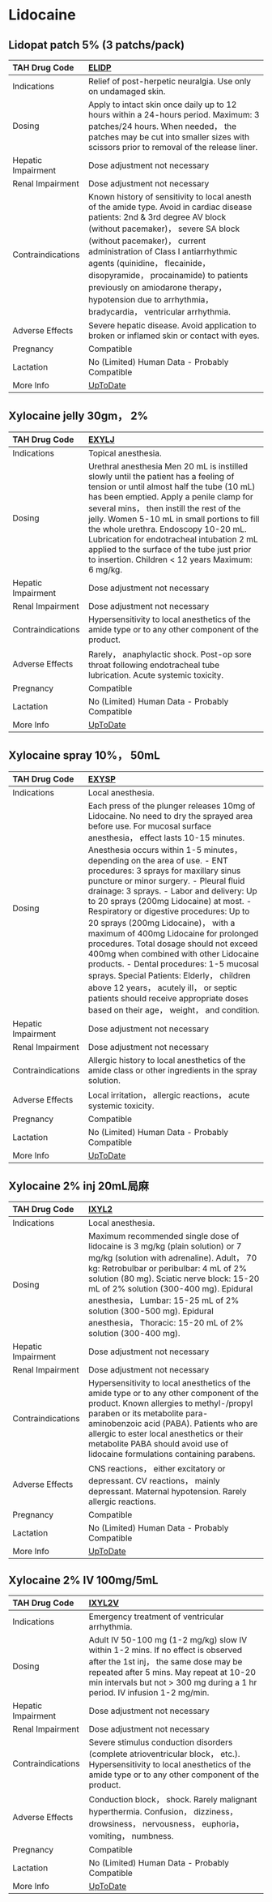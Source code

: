 # Lidocaine

## Lidopat patch 5% (3 patchs/pack)

| TAH Drug Code      | [ELIDP](https://www.tahsda.org.tw/drugs/hissearch.php?drug_code=ELIDP)                                                                                                                                                                                                                                                                                                                                                       |
|:-------------------|:-----------------------------------------------------------------------------------------------------------------------------------------------------------------------------------------------------------------------------------------------------------------------------------------------------------------------------------------------------------------------------------------------------------------------------|
| Indications        | Relief of post-herpetic neuralgia. Use only on undamaged skin.                                                                                                                                                                                                                                                                                                                                                               |
| Dosing             | Apply to intact skin once daily up to 12 hours within a 24-hours period. Maximum: 3 patches/24 hours. When needed， the patches may be cut into smaller sizes with scissors prior to removal of the release liner.                                                                                                                                                                                                           |
| Hepatic Impairment | Dose adjustment not necessary                                                                                                                                                                                                                                                                                                                                                                                                |
| Renal Impairment   | Dose adjustment not necessary                                                                                                                                                                                                                                                                                                                                                                                                |
| Contraindications  | Known history of sensitivity to local anesth of the amide type. Avoid in cardiac disease patients: 2nd & 3rd degree AV block (without pacemaker)， severe SA block (without pacemaker)， current administration of Class I antiarrhythmic agents (quinidine， flecainide， disopyramide， procainamide) to patients previously on amiodarone therapy， hypotension due to arrhythmia， bradycardia， ventricular arrhythmia. |
| Adverse Effects    | Severe hepatic disease. Avoid application to broken or inflamed skin or contact with eyes.                                                                                                                                                                                                                                                                                                                                   |
| Pregnancy          | Compatible                                                                                                                                                                                                                                                                                                                                                                                                                   |
| Lactation          | No (Limited) Human Data - Probably Compatible                                                                                                                                                                                                                                                                                                                                                                                |
| More Info          | [UpToDate](https://www.uptodate.com/contents/lidocaine-drug-information)                                                                                                                                                                                                                                                                                                                                                     |

## Xylocaine jelly 30gm， 2%

| TAH Drug Code      | [EXYLJ](https://www.tahsda.org.tw/drugs/hissearch.php?drug_code=EXYLJ)                                                                                                                                                                                                                                                                                                                                                                                         |
|:-------------------|:---------------------------------------------------------------------------------------------------------------------------------------------------------------------------------------------------------------------------------------------------------------------------------------------------------------------------------------------------------------------------------------------------------------------------------------------------------------|
| Indications        | Topical anesthesia.                                                                                                                                                                                                                                                                                                                                                                                                                                            |
| Dosing             | Urethral anesthesia Men 20 mL is instilled slowly until the patient has a feeling of tension or until almost half the tube (10 mL) has been emptied. Apply a penile clamp for several mins， then instill the rest of the jelly. Women 5-10 mL in small portions to fill the whole urethra. Endoscopy 10-20 mL. Lubrication for endotracheal intubation 2 mL applied to the surface of the tube just prior to insertion. Children < 12 years Maximum: 6 mg/kg. |
| Hepatic Impairment | Dose adjustment not necessary                                                                                                                                                                                                                                                                                                                                                                                                                                  |
| Renal Impairment   | Dose adjustment not necessary                                                                                                                                                                                                                                                                                                                                                                                                                                  |
| Contraindications  | Hypersensitivity to local anesthetics of the amide type or to any other component of the product.                                                                                                                                                                                                                                                                                                                                                              |
| Adverse Effects    | Rarely， anaphylactic shock. Post-op sore throat following endotracheal tube lubrication. Acute systemic toxicity.                                                                                                                                                                                                                                                                                                                                             |
| Pregnancy          | Compatible                                                                                                                                                                                                                                                                                                                                                                                                                                                     |
| Lactation          | No (Limited) Human Data - Probably Compatible                                                                                                                                                                                                                                                                                                                                                                                                                  |
| More Info          | [UpToDate](https://www.uptodate.com/contents/lidocaine-drug-information)                                                                                                                                                                                                                                                                                                                                                                                       |

## Xylocaine spray 10%， 50mL

| TAH Drug Code      | [EXYSP](https://www.tahsda.org.tw/drugs/hissearch.php?drug_code=EXYSP)                                                                                                                                                                                                                                                                                                                                                                                                                                                                                                                                                                                                                                                                                                                                                                                    |
|:-------------------|:----------------------------------------------------------------------------------------------------------------------------------------------------------------------------------------------------------------------------------------------------------------------------------------------------------------------------------------------------------------------------------------------------------------------------------------------------------------------------------------------------------------------------------------------------------------------------------------------------------------------------------------------------------------------------------------------------------------------------------------------------------------------------------------------------------------------------------------------------------|
| Indications        | Local anesthesia.                                                                                                                                                                                                                                                                                                                                                                                                                                                                                                                                                                                                                                                                                                                                                                                                                                         |
| Dosing             | Each press of the plunger releases 10mg of Lidocaine. No need to dry the sprayed area before use. For mucosal surface anesthesia， effect lasts 10-15 minutes. Anesthesia occurs within 1-5 minutes， depending on the area of use. - ENT procedures: 3 sprays for maxillary sinus puncture or minor surgery. - Pleural fluid drainage: 3 sprays. - Labor and delivery: Up to 20 sprays (200mg Lidocaine) at most. - Respiratory or digestive procedures: Up to 20 sprays (200mg Lidocaine)， with a maximum of 400mg Lidocaine for prolonged procedures. Total dosage should not exceed 400mg when combined with other Lidocaine products. - Dental procedures: 1-5 mucosal sprays. Special Patients: Elderly， children above 12 years， acutely ill， or septic patients should receive appropriate doses based on their age， weight， and condition. |
| Hepatic Impairment | Dose adjustment not necessary                                                                                                                                                                                                                                                                                                                                                                                                                                                                                                                                                                                                                                                                                                                                                                                                                             |
| Renal Impairment   | Dose adjustment not necessary                                                                                                                                                                                                                                                                                                                                                                                                                                                                                                                                                                                                                                                                                                                                                                                                                             |
| Contraindications  | Allergic history to local anesthetics of the amide class or other ingredients in the spray solution.                                                                                                                                                                                                                                                                                                                                                                                                                                                                                                                                                                                                                                                                                                                                                      |
| Adverse Effects    | Local irritation， allergic reactions， acute systemic toxicity.                                                                                                                                                                                                                                                                                                                                                                                                                                                                                                                                                                                                                                                                                                                                                                                          |
| Pregnancy          | Compatible                                                                                                                                                                                                                                                                                                                                                                                                                                                                                                                                                                                                                                                                                                                                                                                                                                                |
| Lactation          | No (Limited) Human Data - Probably Compatible                                                                                                                                                                                                                                                                                                                                                                                                                                                                                                                                                                                                                                                                                                                                                                                                             |
| More Info          | [UpToDate](https://www.uptodate.com/contents/lidocaine-drug-information)                                                                                                                                                                                                                                                                                                                                                                                                                                                                                                                                                                                                                                                                                                                                                                                  |

## Xylocaine 2% inj 20mL局麻

| TAH Drug Code      | [IXYL2](https://www.tahsda.org.tw/drugs/hissearch.php?drug_code=IXYL2)                                                                                                                                                                                                                                                                                                                      |
|:-------------------|:--------------------------------------------------------------------------------------------------------------------------------------------------------------------------------------------------------------------------------------------------------------------------------------------------------------------------------------------------------------------------------------------|
| Indications        | Local anesthesia.                                                                                                                                                                                                                                                                                                                                                                           |
| Dosing             | Maximum recommended single dose of lidocaine is 3 mg/kg (plain solution) or 7 mg/kg (solution with adrenaline). Adult， 70 kg: Retrobulbar or peribulbar: 4 mL of 2% solution (80 mg). Sciatic nerve block: 15-20 mL of 2% solution (300-400 mg). Epidural anesthesia， Lumbar: 15-25 mL of 2% solution (300-500 mg). Epidural anesthesia， Thoracic: 15-20 mL of 2% solution (300-400 mg). |
| Hepatic Impairment | Dose adjustment not necessary                                                                                                                                                                                                                                                                                                                                                               |
| Renal Impairment   | Dose adjustment not necessary                                                                                                                                                                                                                                                                                                                                                               |
| Contraindications  | Hypersensitivity to local anesthetics of the amide type or to any other component of the product. Known allergies to methyl-/propyl paraben or its metabolite para-aminobenzoic acid (PABA). Patients who are allergic to ester local anesthetics or their metabolite PABA should avoid use of lidocaine formulations containing parabens.                                                  |
| Adverse Effects    | CNS reactions， either excitatory or depressant. CV reactions， mainly depressant. Maternal hypotension. Rarely allergic reactions.                                                                                                                                                                                                                                                         |
| Pregnancy          | Compatible                                                                                                                                                                                                                                                                                                                                                                                  |
| Lactation          | No (Limited) Human Data - Probably Compatible                                                                                                                                                                                                                                                                                                                                               |
| More Info          | [UpToDate](https://www.uptodate.com/contents/lidocaine-drug-information)                                                                                                                                                                                                                                                                                                                    |

## Xylocaine 2% IV 100mg/5mL

| TAH Drug Code      | [IXYL2V](https://www.tahsda.org.tw/drugs/hissearch.php?drug_code=IXYL2V)                                                                                                                                                                          |
|:-------------------|:--------------------------------------------------------------------------------------------------------------------------------------------------------------------------------------------------------------------------------------------------|
| Indications        | Emergency treatment of ventricular arrhythmia.                                                                                                                                                                                                    |
| Dosing             | Adult IV 50-100 mg (1-2 mg/kg) slow IV within 1-2 mins. If no effect is observed after the 1st inj， the same dose may be repeated after 5 mins. May repeat at 10-20 min intervals but not > 300 mg during a 1 hr period. IV infusion 1-2 mg/min. |
| Hepatic Impairment | Dose adjustment not necessary                                                                                                                                                                                                                     |
| Renal Impairment   | Dose adjustment not necessary                                                                                                                                                                                                                     |
| Contraindications  | Severe stimulus conduction disorders (complete atrioventricular block， etc.). Hypersensitivity to local anesthetics of the amide type or to any other component of the product.                                                                  |
| Adverse Effects    | Conduction block， shock. Rarely malignant hyperthermia. Confusion， dizziness， drowsiness， nervousness， euphoria， vomiting， numbness.                                                                                                       |
| Pregnancy          | Compatible                                                                                                                                                                                                                                        |
| Lactation          | No (Limited) Human Data - Probably Compatible                                                                                                                                                                                                     |
| More Info          | [UpToDate](https://www.uptodate.com/contents/lidocaine-drug-information)                                                                                                                                                                          |

